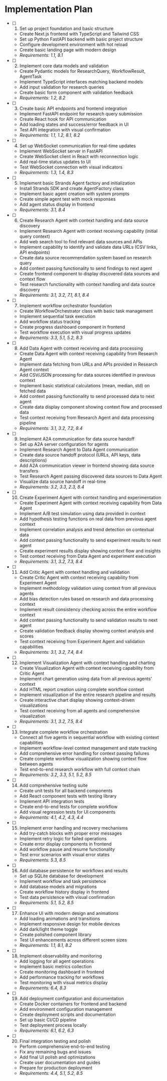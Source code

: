 # Implementation Plan

- [ ] 1. Set up project foundation and basic structure
  - Create Next.js frontend with TypeScript and Tailwind CSS
  - Set up Python FastAPI backend with basic project structure
  - Configure development environment with hot reload
  - Create basic landing page with modern design
  - _Requirements: 1.1, 8.1_

- [ ] 2. Implement core data models and validation
  - Create Pydantic models for ResearchQuery, WorkflowResult, AgentTask
  - Implement TypeScript interfaces matching backend models
  - Add input validation for research queries
  - Create basic form component with validation feedback
  - _Requirements: 1.2, 8.2_

- [ ] 3. Create basic API endpoints and frontend integration
  - Implement FastAPI endpoint for research query submission
  - Create React hook for API communication
  - Add loading states and success/error feedback in UI
  - Test API integration with visual confirmation
  - _Requirements: 1.1, 1.2, 8.1, 8.2_

- [ ] 4. Set up WebSocket communication for real-time updates
  - Implement WebSocket server in FastAPI
  - Create WebSocket client in React with reconnection logic
  - Add real-time status updates to UI
  - Test WebSocket connection with visual indicators
  - _Requirements: 1.3, 1.4, 8.3_

- [ ] 5. Implement basic Strands Agent factory and initialization
  - Install Strands SDK and create AgentFactory class
  - Implement basic agent creation with system prompts
  - Create simple agent test with mock responses
  - Add agent status display in frontend
  - _Requirements: 3.1, 8.4_

- [ ] 6. Create Research Agent with context handling and data source discovery
  - Implement Research Agent with context receiving capability (initial query context)
  - Add web search tool to find relevant data sources and APIs
  - Implement capability to identify and validate data URLs (CSV links, API endpoints)
  - Create data source recommendation system based on research query
  - Add context passing functionality to send findings to next agent
  - Create frontend component to display discovered data sources and context flow
  - Test research functionality with context handling and data source discovery
  - _Requirements: 3.1, 3.2, 7.1, 8.1, 8.4_

- [ ] 7. Implement workflow orchestrator foundation
  - Create WorkflowOrchestrator class with basic task management
  - Implement sequential task execution
  - Add workflow status tracking
  - Create progress dashboard component in frontend
  - Test workflow execution with visual progress updates
  - _Requirements: 3.3, 5.1, 5.2, 8.3_

- [ ] 8. Add Data Agent with context receiving and data processing
  - Create Data Agent with context receiving capability from Research Agent
  - Implement data fetching from URLs and APIs provided in Research Agent context
  - Add CSV/JSON processing for data sources identified in previous context
  - Implement basic statistical calculations (mean, median, std) on fetched data
  - Add context passing functionality to send processed data to next agent
  - Create data display component showing context flow and processed data
  - Test context receiving from Research Agent and data processing pipeline
  - _Requirements: 3.1, 3.2, 7.2, 8.4_

- [ ] 9. Implement A2A communication for data source handoff
  - Set up A2A server configuration for agents
  - Implement Research Agent to Data Agent communication
  - Create data source handoff protocol (URLs, API keys, data descriptions)
  - Add A2A communication viewer in frontend showing data source transfers
  - Test Research Agent passing discovered data sources to Data Agent
  - Visualize data source handoff in real-time
  - _Requirements: 3.2, 3.3, 2.3, 8.4_

- [ ] 10. Create Experiment Agent with context handling and experimentation
  - Create Experiment Agent with context receiving capability from Data Agent
  - Implement A/B test simulation using data provided in context
  - Add hypothesis testing functions on real data from previous agent context
  - Implement correlation analysis and trend detection on contextual data
  - Add context passing functionality to send experiment results to next agent
  - Create experiment results display showing context flow and insights
  - Test context receiving from Data Agent and experiment execution
  - _Requirements: 3.1, 3.2, 7.3, 8.4_

- [ ] 11. Add Critic Agent with context handling and validation
  - Create Critic Agent with context receiving capability from Experiment Agent
  - Implement methodology validation using context from all previous agents
  - Add bias detection rules based on research and data processing context
  - Implement result consistency checking across the entire workflow context
  - Add context passing functionality to send validation results to next agent
  - Create validation feedback display showing context analysis and scores
  - Test context receiving from Experiment Agent and validation capabilities
  - _Requirements: 3.1, 3.2, 7.4, 8.4_

- [ ] 12. Implement Visualization Agent with context handling and charting
  - Create Visualization Agent with context receiving capability from Critic Agent
  - Implement chart generation using data from all previous agents' context
  - Add HTML report creation using complete workflow context
  - Implement visualization of the entire research pipeline and results
  - Create interactive chart display showing context-driven visualizations
  - Test context receiving from all agents and comprehensive visualization
  - _Requirements: 3.1, 3.2, 7.5, 8.4_

- [ ] 13. Integrate complete workflow orchestration
  - Connect all five agents in sequential workflow with existing context capabilities
  - Implement workflow-level context management and state tracking
  - Add comprehensive error handling for context passing failures
  - Create complete workflow visualization showing context flow between agents
  - Test end-to-end research workflow with full context chain
  - _Requirements: 3.2, 3.3, 5.1, 5.2, 8.5_

- [ ] 14. Add comprehensive testing suite
  - Create unit tests for all backend components
  - Add React component tests with testing library
  - Implement API integration tests
  - Create end-to-end tests for complete workflow
  - Add visual regression tests for UI components
  - _Requirements: 4.1, 4.2, 4.3, 4.4_

- [ ] 15. Implement error handling and recovery mechanisms
  - Add try-catch blocks with proper error messages
  - Implement retry logic for failed operations
  - Create error display components in frontend
  - Add workflow pause and resume functionality
  - Test error scenarios with visual error states
  - _Requirements: 5.3, 8.5_

- [ ] 16. Add database persistence for workflows and results
  - Set up SQLite database for development
  - Implement workflow and task persistence
  - Add database models and migrations
  - Create workflow history display in frontend
  - Test data persistence with visual confirmation
  - _Requirements: 5.1, 5.2, 8.5_

- [ ] 17. Enhance UI with modern design and animations
  - Add loading animations and transitions
  - Implement responsive design for mobile devices
  - Add dark/light theme toggle
  - Create polished component library
  - Test UI enhancements across different screen sizes
  - _Requirements: 1.1, 8.1, 8.2_

- [ ] 18. Implement observability and monitoring
  - Add logging for all agent operations
  - Implement basic metrics collection
  - Create monitoring dashboard in frontend
  - Add performance tracking for workflows
  - Test monitoring with visual metrics display
  - _Requirements: 6.4, 8.3_

- [ ] 19. Add deployment configuration and documentation
  - Create Docker containers for frontend and backend
  - Add environment configuration management
  - Create deployment scripts and documentation
  - Set up basic CI/CD pipeline
  - Test deployment process locally
  - _Requirements: 6.1, 6.2, 6.3_

- [ ] 20. Final integration testing and polish
  - Perform comprehensive end-to-end testing
  - Fix any remaining bugs and issues
  - Add final UI polish and optimizations
  - Create user documentation and guides
  - Prepare for production deployment
  - _Requirements: 4.4, 5.1, 5.2, 8.5_